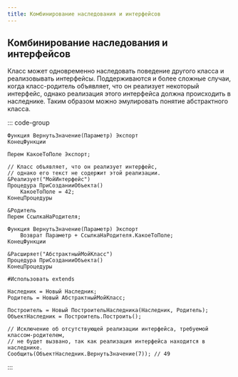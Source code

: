 ```yaml
---
title: Комбинирование наследования и интерфейсов
---
```


## Комбинирование наследования и интерфейсов

Класс может одновременно наследовать поведение другого класса и реализовывать интерфейсы. Поддерживаются и более сложные случаи, когда класс-родитель объявляет, что он реализует некоторый интерфейс, однако реализация этого интерфейса должна происходить в наследнике. Таким образом можно эмулировать понятие абстрактного класса.

::: code-group

```bsl [Модули/МойИнтерфейс.os]
Функция ВернутьЗначение(Параметр) Экспорт
КонецФункции
```

```bsl [Классы/АбстрактныйМойКласс.os]
Перем КакоеТоПоле Экспорт;

// Класс объявляет, что он реализует интерфейс,
// однако его текст не содержит этой реализации.
&Реализует("МойИнтерфейс")
Процедура ПриСозданииОбъекта()
    КакоеТоПоле = 42;
КонецПроцедуры
```

```bsl [Классы/Наследник.os]
&Родитель
Перем СсылкаНаРодителя;

Функция ВернутьЗначение(Параметр) Экспорт
    Возврат Параметр + СсылкаНаРодителя.КакоеТоПоле;
КонецФункции

&Расширяет("АбстрактныйМойКласс")
Процедура ПриСозданииОбъекта()
КонецПроцедуры
```

```bsl [Модули/Пример.os]
#Использовать extends

Наследник = Новый Наследник;
Родитель = Новый АбстрактныйМойКласс;

Построитель = Новый ПостроительНаследника(Наследник, Родитель);
ОбъектНаследник = Построитель.Построить();

// Исключение об отсутствующей реализации интерфейса, требуемой классом-родителем,
// не будет вызвано, так как реализация интерфейса находится в наследнике.
Сообщить(ОбъектНаследник.ВернутьЗначение(7)); // 49
```

:::
